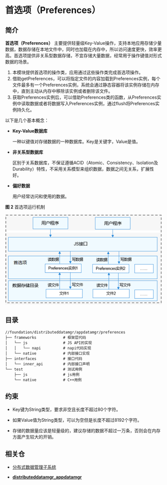 # 首选项（Preferences）

## 简介

**首选项（Preferences）** 主要提供轻量级Key-Value操作，支持本地应用存储少量数据，数据存储在本地文件中，同时也加载在内存中，所以访问速度更快，效率更高。首选项提供非关系型数据存储，不宜存储大量数据，经常用于操作键值对形式数据的场景。

1.  本模块提供首选项的操作类，应用通过这些操作类完成首选项操作。
2.  借助getPreferences，可以将指定文件的内容加载到Preferences实例，每个文件最多有一个Preferences实例，系统会通过静态容器将该实例存储在内存中，直到主动从内存中移除该实例或者删除该文件。
3.  获取Preferences实例后，可以借助Preferences类的函数，从Preferences实例中读取数据或者将数据写入Preferences实例，通过flush将Preferences实例持久化。

以下是几个基本概念：

-   **Key-Value数据库**

    一种以键值对存储数据的一种数据库。Key是关键字，Value是值。

-   **非关系型数据库**

    区别于关系数据库，不保证遵循ACID（Atomic、Consistency、Isolation及Durability）特性，不采用关系模型来组织数据，数据之间无关系，扩展性好。

-   **偏好数据**

    用户经常访问和使用的数据。

**图 2**  首选项运行机制

![](figures/zh-cn_首选项运行机制.png)

## 目录

```
//foundation/distributeddatamgr/appdatamgr/preferences
├── frameworks            # 框架层代码
│   └── js                # JS API的实现
│   │   └── napi          # napi代码实现
│   └── native            # 内部接口实现
├── interfaces            # 接口代码
│   └── inner_api         # 内部接口声明
└── test                  # 测试用例
    ├── js                # js用例
    └── native            # C++用例
```
## 约束

-   Key键为String类型，要求非空且长度不超过80个字符。

-   如果Value值为String类型，可以为空但是长度不超过8192个字符。

-   存储的数据量应该是轻量级的，建议存储的数据不超过一万条，否则会在内存方面产生较大的开销。

## 相关仓

- [分布式数据管理子系统](https://gitee.com/openharmony/docs/blob/master/zh-cn/readme/%E5%88%86%E5%B8%83%E5%BC%8F%E6%95%B0%E6%8D%AE%E7%AE%A1%E7%90%86%E5%AD%90%E7%B3%BB%E7%BB%9F.md)

- [**distributeddatamgr\_appdatamgr**](https://gitee.com/openharmony/distributeddatamgr_appdatamgr/blob/master/README_zh.md)